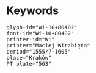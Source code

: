 # Keywords
<pre>
glyph-id="Wi-10+80402"
font-id="Wi-10+80402"
printer-id="Wi"
printer="Maciej Wirzbięta"
period="1555/7-1605"
place="Kraków"
PT plate="563"
</pre>

